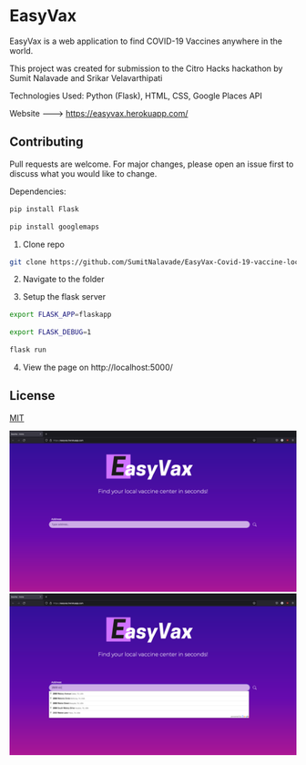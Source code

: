 # EasyVax

EasyVax is a web application to find COVID-19 Vaccines anywhere in the world.

This project was created for submission to the Citro Hacks hackathon by Sumit Nalavade and Srikar Velavarthipati

Technologies Used: Python (Flask), HTML, CSS, Google Places API

Website ---> https://easyvax.herokuapp.com/

## Contributing
Pull requests are welcome. For major changes, please open an issue first to discuss what you would like to change.

Dependencies: 
```bash
pip install Flask
```
```bash
pip install googlemaps
```

1. Clone repo
```bash
git clone https://github.com/SumitNalavade/EasyVax-Covid-19-vaccine-locator
```
2. Navigate to the folder

3. Setup the flask server
```bash
export FLASK_APP=flaskapp
```
```bash
export FLASK_DEBUG=1
```
```bash
flask run
```
4. View the page on http://localhost:5000/


## License
[MIT](https://choosealicense.com/licenses/mit/)

![](https://github.com/SumitNalavade/EasyVax-Covid-19-vaccine-locator/blob/main/Screen%20Shot%202021-09-08%20at%203.07.37%20AM.png)
![](https://github.com/SumitNalavade/EasyVax-Covid-19-vaccine-locator/blob/main/Screen%20Shot%202021-09-08%20at%203.08.12%20AM.png)

